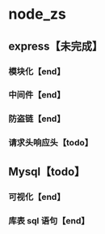 # node_zs

## express【未完成】

### 模块化【end】

### 中间件【end】

### 防盗链【end】

### 请求头响应头【todo】

## Mysql【todo】

### 可视化【end】

### 库表 sql 语句【end】
